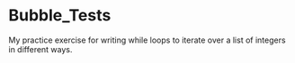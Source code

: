 # Bubble_Tests
My practice exercise for writing while loops to iterate over a list of integers in different ways.
